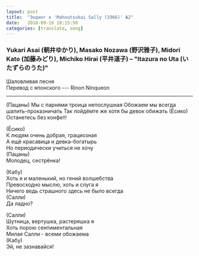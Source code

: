 ```yaml
---
layout: post
title:  "Эндинг к 'Mahoutsukai Sally (1966)' №2"
date:   2018-09-16 18:15:50
categories: [translate, song]
---
```


### Yukari Asai (朝井ゆかり), Masako Nozawa (野沢雅子), Midori Kato (加藤みどり), Michiko Hirai (平井道子) &ndash; "Itazura no Uta (いたずらのうた)"

Шаловливая песня  
Перевод с японского --- Rinon Ninqueon<br>
<hr>
(Пацаны)  
Мы с парнями троица непослушная  
Обожаем мы всегда шалить-проказничать  
Так пойдёмте же хотя бы девок обижать  
(Ёсико)  
Останетесь без конфет!  
  
(Ёсико)  
К людям очень добрая, грациозная  
А ещё красавица и девка-богатырь  
Но периодически учиться не хочу  
(Пацаны)  
Молодец, сестрёнка!  
  
(Кабу)  
Хоть я и маленький, но гений волшебства  
Превосходно мыслю, хоть и слуга я  
Ничего ведь страшного здесь не было всегда  
(Салли)  
Да ладно?  
  
(Салли)  
Шутница, вертушка, растеряшка я  
Хоть порою сентиментальная  
Милая Салли - всеми обожаема  
(Кабу)  
Эй, не зазнавайся!  
<br><br><br><br><br>